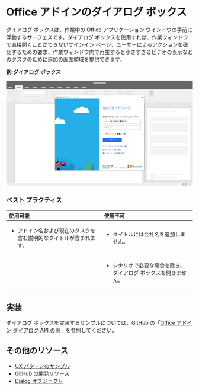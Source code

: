 # <a name="dialog-boxes-in-office-add-ins"></a>Office アドインのダイアログ ボックス
 
ダイアログ ボックスは、作業中の Office アプリケーション ウインドウの手前に浮動するサーフェスです。ダイアログ ボックスを使用すれば、作業ウィンドウで直接開くことができないサインイン ページ、ユーザーによるアクションを確認するための要求、作業ウィンドウ内で再生すると小さすぎるビデオの表示などのタスクのために追加の画面領域を提供できます。

**例:ダイアログ ボックス**

![ダイアログ ボックスの一般的なレイアウトを表示する画像の例](../images/overview_withApp_dialog.png)

### <a name="best-practices"></a>ベスト プラクティス

|**使用可能**|**使用不可**|
|:-----|:--------|
|<ul><li>アドイン名および現在のタスクを含む説明的なタイトルが含まれます。</li></ul>|<ul><li>タイトルには会社名を追加しません。</li></ul>|
||<ul><li>シナリオで必要な場合を除き、ダイアログ ボックスを開きません。</li></ul>|

## <a name="implementation"></a>実装

ダイアログ ボックスを実装するサンプルについては、GitHub の「[Office アドイン ダイアログ API の例](https://github.com/OfficeDev/Office-Add-in-Dialog-API-Simple-Example)」を参照してください。

## <a name="additional-resources"></a>その他のリソース

- [UX パターンのサンプル](https://office.visualstudio.com/DefaultCollection/OC/_git/GettingStarted-FabricReact)
- [GitHub の開発リソース](https://github.com/OfficeDev/Office-Add-in-UX-Design-Patterns-Code)
- [Dialog オブジェクト](https://dev.office.com/reference/add-ins/shared/officeui.dialog)


